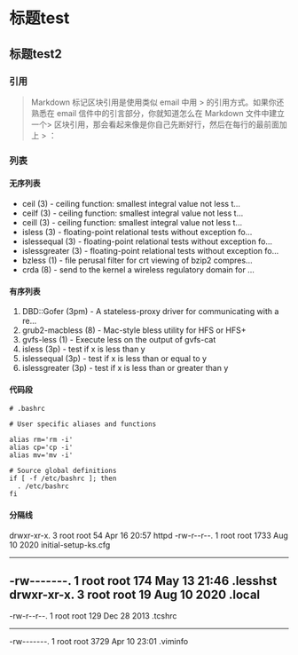 # 标题test

## 标题test2

### 引用
> Markdown 标记区块引用是使用类似 email 中用 > 的引用方式。如果你还熟悉在 email 信件中的引言部分，你就知道怎么在 Markdown 文件中建立一个> 区块引用，那会看起来像是你自己先断好行，然后在每行的最前面加上 > ：

### 列表
#### 无序列表
* ceil (3)             - ceiling function: smallest integral value not less t...
* ceilf (3)            - ceiling function: smallest integral value not less t...
* ceill (3)            - ceiling function: smallest integral value not less t...
* isless (3)           - floating-point relational tests without exception fo...
* islessequal (3)      - floating-point relational tests without exception fo...
* islessgreater (3)    - floating-point relational tests without exception fo...
* bzless (1)           - file perusal filter for crt viewing of bzip2 compres...
* crda (8)             - send to the kernel a wireless regulatory domain for ...
#### 有序列表
1. DBD::Gofer (3pm)     - A stateless-proxy driver for communicating with a re...
3. grub2-macbless (8)   - Mac-style bless utility for HFS or HFS+
5. gvfs-less (1)        - Execute less on the output of gvfs-cat
2. isless (3p)          - test if x is less than y
4. islessequal (3p)     - test if x is less than or equal to y
6. islessgreater (3p)   - test if x is less than or greater than y
#### 代码段
    # .bashrc

    # User specific aliases and functions

    alias rm='rm -i'
    alias cp='cp -i'
    alias mv='mv -i'

    # Source global definitions
    if [ -f /etc/bashrc ]; then
      . /etc/bashrc
    fi
#### 分隔线
drwxr-xr-x.  3 root root    54 Apr 16 20:57 httpd
-rw-r--r--.  1 root root  1733 Aug 10  2020 initial-setup-ks.cfg
***
-rw-------.  1 root root   174 May 13 21:46 .lesshst
drwxr-xr-x.  3 root root    19 Aug 10  2020 .local
---
-rw-r--r--.  1 root root   129 Dec 28  2013 .tcshrc
___
-rw-------.  1 root root  3729 Apr 10 23:01 .viminfo

    
